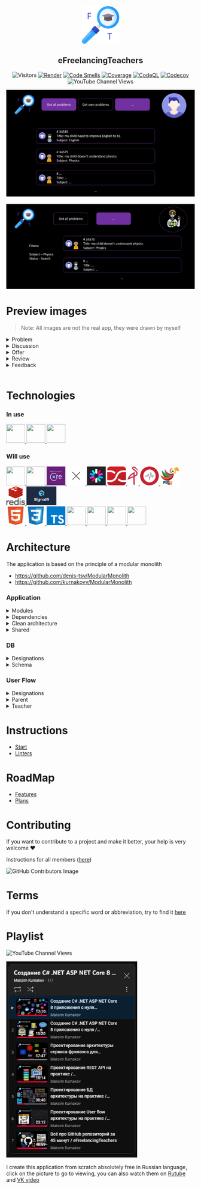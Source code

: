 <div align="center">
 <img src="docs/images/ApplicationIcon.png" weight="100" height="100" />
 <h2>eFreelancingTeachers</h2>

<!-- ToDo: Add real badges -->
![Visitors](https://api.visitorbadge.io/api/VisitorHit?user=kurnakovv&repo=eFreelancingTeachers&countColor=%237B1E7A&style=flat)
[![Render](https://img.shields.io/static/v1?label=&message=Render&color=grey&logo=render)](https://jiraf-goal.onrender.com/ping)
[![Code Smells](https://sonarcloud.io/api/project_badges/measure?project=KurnakovMaksim_jiraF&metric=code_smells)](https://sonarcloud.io/summary/new_code?id=KurnakovMaksim_jiraF)
[![Coverage](https://sonarcloud.io/api/project_badges/measure?project=KurnakovMaksim_jiraF&metric=coverage)](https://sonarcloud.io/summary/new_code?id=KurnakovMaksim_jiraF)
[![CodeQL](https://github.com/KurnakovMaksim/jiraF-goal/workflows/CodeQL/badge.svg)](https://github.com/KurnakovMaksim/jiraF-goal/actions?query=workflow%3ACodeQL)
[![Codecov](https://codecov.io/gh/KurnakovMaksim/jiraF/branch/main/graph/badge.svg)](https://codecov.io/gh/KurnakovMaksim/jiraF)
![YouTube Channel Views](https://img.shields.io/youtube/channel/views/UCiwWJWKublIIozujIm0CVFw)

</div>

<kbd><img src="docs/images/MainPage.png" /></kbd></br></br>
<kbd><img src="docs/images/TeacherMainPage.png" /></kbd>

# Preview images

> Note: All images are not the real app, they were drawn by myself

<details>
    <summary>Problem</summary>
    <kbd><img src="docs/images/Problem.png" width="500" /></kbd>
</details>

<details>
    <summary>Discussion</summary>
    <kbd><img src="docs/images/Discussion.png" width="400" /></kbd>
</details>

<details>
    <summary>Offer</summary>
    <kbd><img src="docs/images/Offers.png" width="800" /></kbd>
</details>

<details>
    <summary>Review</summary>
    <kbd><img src="docs/images/Review.png" width="400" /></kbd>
</details>

<details>
    <summary>Feedback</summary>
    <kbd><img src="docs/images/Feedback.png" width="800" /></kbd>
</details>
<br/>

# Technologies
### In use
<a href="https://learn.microsoft.com/en-us/dotnet/csharp/">
 <img src="https://static-00.iconduck.com/assets.00/c-sharp-c-icon-456x512-9sej0lrz.png" width="50" height="50"/>
</a>
<a href="https://dotnet.microsoft.com/en-us/">
 <img src="https://upload.wikimedia.org/wikipedia/commons/thumb/7/7d/Microsoft_.NET_logo.svg/1200px-Microsoft_.NET_logo.svg.png" width="50" height="50"/>
</a>
<a href="https://dotnet.microsoft.com/en-us/apps/aspnet">
 <img src="https://codeopinion.com/wp-content/uploads/2017/06/Bitmap-MEDIUM_ASP.NET-Core-MVC-Logo_2colors_Square_Boxed_RGB.png" width="50" height="50"/>
</a>

### Will use
<a href="https://www.docker.com/">
 <img src="https://isd-soft.com/wp-content/uploads/2016/12/docker_logo.png" width="50" height="50"/>
</a>
<a href="https://www.postgresql.org/">
 <img src="https://upload.wikimedia.org/wikipedia/commons/2/29/Postgresql_elephant.svg" width="50" height="50"/>
</a>
<a href="https://learn.microsoft.com/en-us/ef/core/">
 <img src="docs/images/technologies/efcore.png" width="50" height="50"/>
</a>
<a href="https://xunit.net/">
 <img src="docs/images/technologies/xunit-17f55c98bd.png" width="50" height="50"/>
</a>
<a href="https://jwt.io/">
 <img src="docs/images/technologies/jwt.png" width="50" height="50"/>
</a>
<a href="https://automapper.org/">
 <img src="docs/images/technologies/automapper.png" width="50" height="50"/>
</a>
<a href="https://min.io/">
 <img src="docs/images/technologies/MINIO_Bird.png" width="30" height="50"/>
</a>
<a href="https://github.com/Graylog2/graylog2-server">
 <img src="docs/images/technologies/graylog.png" width="50" height="50"/>
</a>
<a href="https://github.com/App-vNext/Polly">
 <img src="docs/images/technologies/polly.png" width="50" height="50"/>
</a>
<a href="https://github.com/redis/redis">
 <img src="docs/images/technologies/redis.png" width="50" height="50"/>
</a>
<a href="https://dotnet.microsoft.com/en-us/apps/aspnet/signalr">
 <img src="docs/images/technologies/SignalR.jpg" width="80" height="50"/>
</a>
</br>
<a href="https://en.wikipedia.org/wiki/HTML">
 <img src="https://raw.githubusercontent.com/devicons/devicon/master/icons/html5/html5-original.svg" width="50" height="50"/>
</a>
<a href="https://en.wikipedia.org/wiki/CSS">
 <img src="https://raw.githubusercontent.com/devicons/devicon/master/icons/css3/css3-original.svg" width="50" height="50"/>
</a>
<a href="https://www.typescriptlang.org/">
 <img src="docs/images/technologies/typescript-icon-icon-1024x1024-vh3pfez8.png" width="50" height="50"/>
</a>
<a href="https://react.dev/">
 <img src="https://upload.wikimedia.org/wikipedia/commons/thumb/a/a7/React-icon.svg/2300px-React-icon.svg.png" width="50" height="50"/>
</a>
<a href="https://mui.com/">
 <img src="https://mui.com/static/logo.png" width="50" height="50"/>
</a>
<a href="https://getbootstrap.com/">
 <img src="https://upload.wikimedia.org/wikipedia/commons/thumb/b/b2/Bootstrap_logo.svg/220px-Bootstrap_logo.svg.png" width="50" height="50"/>
</a>
<a href="https://dotnet.microsoft.com/en-us/apps/aspnet/web-apps/blazor">
 <img src="https://upload.wikimedia.org/wikipedia/commons/d/d0/Blazor.png" width="50" height="50"/>
</a>

</br>

# Architecture
The application is based on the principle of a modular monolith
* https://github.com/denis-tsv/ModularMonolith
* https://github.com/kurnakovv/ModularMonolith

### Application

<details>
    <summary>Modules</summary>
    <kbd><img src="docs/images/architecture/application/Modules.png" width="600" /></kbd></br></br>
    <kbd><img src="docs/images/architecture/application/ModulesExampleVS.png" width="400" /></kbd></br></br>
    <kbd><img src="docs/images/architecture/application/FeatureArchitecture.png" /></kbd>
</details>

<details>
    <summary>Dependencies</summary>
    <kbd><img src="docs/images/architecture/application/MainIdea.png" width="600" /></kbd></br></br>
    <kbd><img src="docs/images/architecture/application/ArchitectureExampleVS.png" width="400" /></kbd></br></br>
    <kbd><img src="docs/images/architecture/application/AbstractModule.png" width="900" /></kbd>
</details>

<details>
    <summary>Clean architecture</summary>
    <kbd><img src="docs/images/architecture/application/InnerModuleArchitecture.png" width="900" /></kbd></br></br>
    <kbd><img src="docs/images/architecture/application/microsoft_clean_architecture.png" width="900" /></kbd>
</details>

<details>
    <summary>Shared</summary>
    <kbd><img src="docs/images/architecture/application/Shared.png" width="300" /></kbd></br></br>
    <kbd><img src="docs/images/architecture/application/SharedExampleVS.png" width="300" /></kbd>
</details>

### DB

<details>
    <summary>Designations</summary>
    <kbd><img src="docs/images/architecture/db/Designations.png" width="800" /></kbd>
</details>
<details>
    <summary>Schema</summary>
    <kbd><img src="docs/images/architecture/db/Main.png" /></kbd>
</details>

### User Flow
<details>
    <summary>Designations</summary>
    <kbd><img src="docs/images/architecture/userFlow/designations.png" width="800" /></kbd>
</details>
<details>
    <summary>Parent</summary>
    <kbd><img src="docs/images/architecture/userFlow/ParentFlow.png" /></kbd>
</details>
<details>
    <summary>Teacher</summary>
    <kbd><img src="docs/images/architecture/userFlow/TeacherFlow.png" /></kbd>
</details>

# Instructions
* [Start](https://github.com/kurnakovv/eFreelancingTeachers/wiki/Start)
* [Linters](https://github.com/kurnakovv/eFreelancingTeachers/wiki/Linters)

# RoadMap
* [Features](https://github.com/kurnakovv/eFreelancingTeachers/wiki/Features)
* [Plans](https://github.com/kurnakovv/eFreelancingTeachers/wiki/Plans)

# Contributing
If you want to contribute to a project and make it better, your help is very welcome ❤️

Instructions for all members ([here](docs/CONTRIBUTING.md))

![GitHub Contributors Image](https://contrib.rocks/image?repo=kurnakovv/eFreelancingTeachers)

# Terms
If you don't understand a specific word or abbreviation, try to find it [here](https://github.com/kurnakovv/eFreelancingTeachers/wiki/Terms)

# Playlist
![YouTube Channel Views](https://img.shields.io/youtube/channel/views/UCiwWJWKublIIozujIm0CVFw)

<a href="https://www.youtube.com/watch?v=fa8FwbUxYS0&list=PLnx9d5YFCvc5gJ-35oZf40Y9npSbyNImG&index=1&pp=0gcJCR0AztywvtLA"><img src="docs/images/YouTubeCourse.png" alt="YouTube Course" width="350" /></a>

I create this application from scratch absolutely free in Russian language, click on the picture to go to viewing, you can also watch them on [Rutube](https://rutube.ru/plst/380675/) and [VK video](https://vkvideo.ru/playlist/423630638_4/video423630638_456239168)
